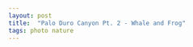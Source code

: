 ```yaml
---
layout: post
title:  "Palo Duro Canyon Pt. 2 - Whale and Frog"
tags: photo nature
---
```


<!-- ![]() <br><br> PLACEHOLDER -->

<!-- Lomography Metropolis 100 (1-12) 200 (13-24) 400(25-36) Bright sunny day, 100 (f8-125), 200(f16-125) -->
<!-- Why a whale? Found at an antique store, why a stuffed animal? -->
<!-- Rock Garden trail -->